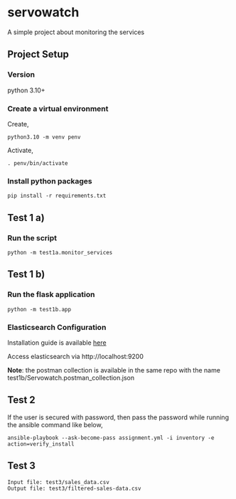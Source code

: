 # servowatch
A simple project about monitoring the services


## Project Setup

### Version
python 3.10+

### Create a virtual environment

Create,

```
python3.10 -m venv penv
```

Activate,
```
. penv/bin/activate
```

### Install python packages

```
pip install -r requirements.txt
```

## Test 1 a)

### Run the script

```
python -m test1a.monitor_services
```

## Test 1 b)

### Run the flask application
```
python -m test1b.app
```

### Elasticsearch Configuration

Installation guide is available [here](https://www.elastic.co/guide/en/elasticsearch/reference/8.10/install-elasticsearch.html)

Access elasticsearch via http://localhost:9200

**Note**: the postman collection is available in the same repo with the name test1b/Servowatch.postman_collection.json

## Test 2

If the user is secured with password, then pass the password while running the ansible command like below,

```
ansible-playbook --ask-become-pass assignment.yml -i inventory -e action=verify_install
```

## Test 3

```
Input file: test3/sales_data.csv
Output file: test3/filtered-sales-data.csv
```

